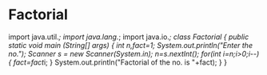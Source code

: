 # Factorial
import java.util.*;
import java.lang.*;
import java.io.*;
class Factorial
{
	public static void main (String[] args) 
	{
		int n,fact=1;
		System.out.println("Enter the no.");
		Scanner s = new Scanner(System.in);
		n=s.nextInt();
		for(int i=n;i>0;i--)
		{
		    fact=fact*i;
		}
		System.out.println("Factorial of the no. is "+fact);
	}
}

